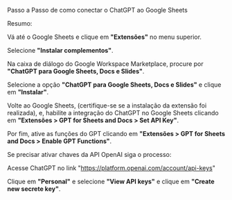 Passo a Passo de como conectar o ChatGPT ao Google Sheets

Resumo:

Vá até o Google Sheets e clique em <b>"Extensões"</b> no menu superior.

Selecione <b>"Instalar complementos"</b>.

Na caixa de diálogo do Google Workspace Marketplace, procure por <b>"ChatGPT para Google Sheets, Docs e Slides"</b>.

Selecione a opção <b>"ChatGPT para Google Sheets, Docs e Slides"</b> e clique em <b>"Instalar"</b>.

Volte ao Google Sheets, (certifique-se se a instalação da extensão foi realizada), e, habilite a integração do ChatGPT no Google Sheets clicando em <b>"Extensões > GPT for Sheets and Docs > Set API Key"</b>. 

Por fim, ative as funções do GPT clicando em <b>"Extensões > GPT for Sheets and Docs > Enable GPT Functions"</b>.



Se precisar ativar chaves da API OpenAI siga o processo:

Acesse ChatGPT no link "https://platform.openai.com/account/api-keys"

Clique em <b>"Personal"</b> e selecione <b>"View API keys"</b> e clique em <b>"Create new secrete key"</b>.

